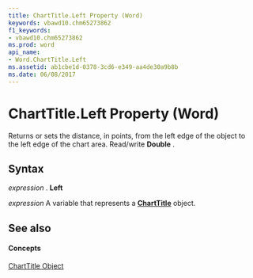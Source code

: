 ```yaml
---
title: ChartTitle.Left Property (Word)
keywords: vbawd10.chm65273862
f1_keywords:
- vbawd10.chm65273862
ms.prod: word
api_name:
- Word.ChartTitle.Left
ms.assetid: ab1cbe1d-0378-3cd6-e349-aa4de30a9b8b
ms.date: 06/08/2017
---
```



# ChartTitle.Left Property (Word)

Returns or sets the distance, in points, from the left edge of the object to the left edge of the chart area. Read/write  **Double** .


## Syntax

 _expression_ . **Left**

 _expression_ A variable that represents a **[ChartTitle](Word.ChartTitle.md)** object.


## See also


#### Concepts


[ChartTitle Object](Word.ChartTitle.md)

